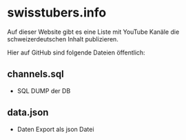 swisstubers.info
=============
Auf dieser Website gibt es eine Liste mit YouTube Kanäle die schweizerdeutschen Inhalt publizieren.

Hier auf GitHub sind folgende Dateien öffentlich:

channels.sql
-------
* SQL DUMP der DB

data.json
-------
* Daten Export als json Datei